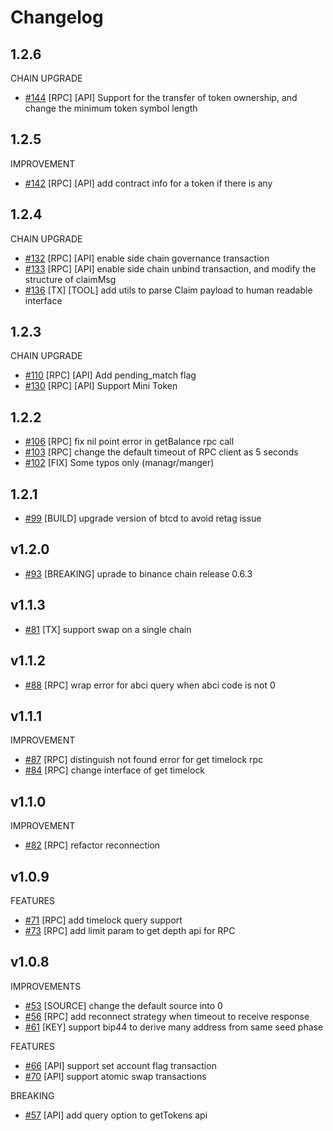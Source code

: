 # Changelog

## 1.2.6
CHAIN UPGRADE
* [\#144](https://github.com/shapeshift/bnb-chain-go-sdk/pull/144) [RPC] [API] Support for the transfer of token ownership, and change the minimum token symbol length

## 1.2.5
IMPROVEMENT
* [\#142](https://github.com/shapeshift/bnb-chain-go-sdk/pull/142) [RPC] [API] add contract info for a token if there is any 

## 1.2.4
CHAIN UPGRADE
* [\#132](https://github.com/shapeshift/bnb-chain-go-sdk/pull/132) [RPC] [API] enable side chain governance transaction 
* [\#133](https://github.com/shapeshift/bnb-chain-go-sdk/pull/133) [RPC] [API] enable side chain unbind transaction, and modify the structure of claimMsg 
* [\#136](https://github.com/shapeshift/bnb-chain-go-sdk/pull/136) [TX] [TOOL] add utils to parse Claim payload to human readable interface

## 1.2.3
CHAIN UPGRADE
* [\#110](https://github.com/shapeshift/bnb-chain-go-sdk/pull/110) [RPC] [API] Add pending_match flag
* [\#130](https://github.com/shapeshift/bnb-chain-go-sdk/pull/130) [RPC] [API] Support Mini Token
## 1.2.2
* [\#106](https://github.com/shapeshift/bnb-chain-go-sdk/pull/106) [RPC] fix nil point error in getBalance rpc call
* [\#103](https://github.com/shapeshift/bnb-chain-go-sdk/pull/103) [RPC] change the default timeout of RPC client as 5 seconds
* [\#102](https://github.com/shapeshift/bnb-chain-go-sdk/pull/102) [FIX] Some typos only (managr/manger) 

## 1.2.1
* [\#99](https://github.com/shapeshift/bnb-chain-go-sdk/pull/99) [BUILD] upgrade version of btcd to avoid retag issue 

## v1.2.0
* [\#93](https://github.com/shapeshift/bnb-chain-go-sdk/pull/93) [BREAKING] uprade to binance chain release 0.6.3

## v1.1.3
* [\#81](https://github.com/shapeshift/bnb-chain-go-sdk/pull/81) [TX] support swap on a single chain 


## v1.1.2
* [\#88](https://github.com/shapeshift/bnb-chain-go-sdk/pull/88) [RPC] wrap error for abci query when abci code is not 0

## v1.1.1
IMPROVEMENT
* [\#87](https://github.com/shapeshift/bnb-chain-go-sdk/pull/87) [RPC] distinguish not found error for get timelock rpc
* [\#84](https://github.com/shapeshift/bnb-chain-go-sdk/pull/84) [RPC] change interface of get timelock


## v1.1.0
IMPROVEMENT
* [\#82](https://github.com/shapeshift/bnb-chain-go-sdk/pull/82) [RPC] refactor reconnection

## v1.0.9

FEATURES
* [\#71](https://github.com/shapeshift/bnb-chain-go-sdk/pull/71) [RPC] add timelock query support 
* [\#73](https://github.com/shapeshift/bnb-chain-go-sdk/pull/73) [RPC] add limit param to get depth api for RPC


## v1.0.8
IMPROVEMENTS
* [\#53](https://github.com/shapeshift/bnb-chain-go-sdk/pull/53) [SOURCE] change the default source into 0
* [\#56](https://github.com/shapeshift/bnb-chain-go-sdk/pull/56) [RPC] add reconnect strategy when timeout to receive response
* [\#61](https://github.com/shapeshift/bnb-chain-go-sdk/pull/61) [KEY] support bip44 to derive many address from same seed phase

FEATURES
* [\#66](https://github.com/shapeshift/bnb-chain-go-sdk/pull/66)  [API]  support set account flag transaction
* [\#70](https://github.com/shapeshift/bnb-chain-go-sdk/pull/70)  [API]  support atomic swap transactions

BREAKING
* [\#57](https://github.com/shapeshift/bnb-chain-go-sdk/pull/57) [API] add query option to getTokens api
